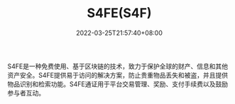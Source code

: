 ﻿---
weight: 
title: "S4FE(S4F)"
description: "S4FE是一种免费使用、基于区块链的技术，致力于保护全球的财产、信息和其他资产安全"
date: 2022-03-25T21:57:40+08:00
lastmod: 2022-03-25T16:45:40+08:00
draft: false
authors: ["Metabd"]
featuredImage: "s4fes4f.webp"
link: ""
tags: ["数字代币","S4FE(S4F)"]
categories: ["navigation"]
navigation: ["数字代币"]
lightgallery: true
toc: true
pinned: false
recommend: false
recommend1: false
---
S4FE是一种免费使用、基于区块链的技术，致力于保护全球的财产、信息和其他资产安全。S4FE提供易于访问的解决方案，防止贵重物品丢失和被盗，并且提供物品识别和检索功能。S4FE通证用于平台交易管理、奖励、支付手续费以及鼓励参与者互动。
